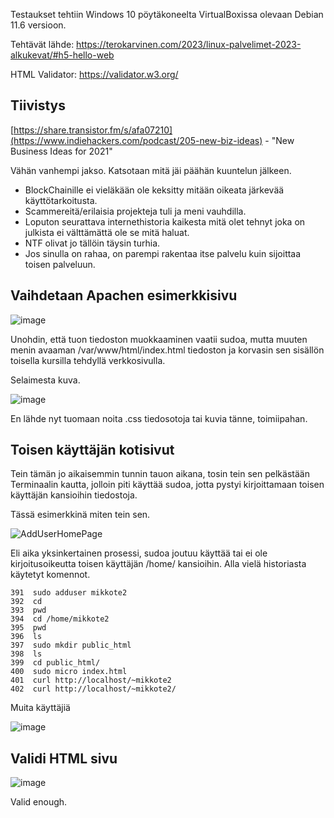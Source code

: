 Testaukset tehtiin Windows 10 pöytäkoneelta VirtualBoxissa olevaan Debian 11.6 versioon.

Tehtävät lähde: https://terokarvinen.com/2023/linux-palvelimet-2023-alkukevat/#h5-hello-web

HTML Validator: https://validator.w3.org/


## Tiivistys

[https://share.transistor.fm/s/afa07210](https://www.indiehackers.com/podcast/205-new-biz-ideas) -  "New Business Ideas for 2021"

Vähän vanhempi jakso. Katsotaan mitä jäi päähän kuuntelun jälkeen.

- BlockChainille ei vieläkään ole keksitty mitään oikeata järkevää käyttötarkoitusta.
- Scammereitä/erilaisia projekteja tuli ja meni vauhdilla.
- Loputon seurattava internethistoria kaikesta mitä olet tehnyt joka on julkista ei välttämättä ole se mitä haluat.
- NTF olivat jo tällöin täysin turhia.
- Jos sinulla on rahaa, on parempi rakentaa itse palvelu kuin sijoittaa toisen palveluun.

## Vaihdetaan Apachen esimerkkisivu

![image](https://user-images.githubusercontent.com/122888695/216299669-934a6e10-2e27-4ac6-8b98-cc14877edc82.png)

Unohdin, että tuon tiedoston muokkaaminen vaatii sudoa, mutta muuten menin avaaman /var/www/html/index.html tiedoston ja korvasin sen sisällön toisella kursilla tehdyllä verkkosivulla.

Selaimesta kuva.

![image](https://user-images.githubusercontent.com/122888695/216299962-a5bfe246-03f9-4d38-9dc4-52ed464952bf.png)

En lähde nyt tuomaan noita .css tiedosotoja tai kuvia tänne, toimiipahan.


## Toisen käyttäjän kotisivut

Tein tämän jo aikaisemmin tunnin tauon aikana, tosin tein sen pelkästään Terminaalin kautta, jolloin piti käyttää sudoa, jotta pystyi kirjoittamaan toisen käyttäjän kansioihin tiedostoja.

Tässä esimerkkinä miten tein sen.

![AddUserHomePage](https://user-images.githubusercontent.com/122888695/216295280-5885d2cd-9a07-4c07-9fea-9289a4dc1e04.png)

Eli aika yksinkertainen prosessi, sudoa joutuu käyttää tai ei ole kirjoitusoikeutta toisen käyttäjän /home/ kansioihin. Alla vielä historiasta käytetyt komennot.

    391  sudo adduser mikkote2
    392  cd
    393  pwd
    394  cd /home/mikkote2
    395  pwd
    396  ls
    397  sudo mkdir public_html
    398  ls
    399  cd public_html/
    400  sudo micro index.html
    401  curl http://localhost/~mikkote2
    402  curl http://localhost/~mikkote2/

Muita käyttäjiä

![image](https://user-images.githubusercontent.com/122888695/216305575-0ee598d1-e96c-442e-915e-7c1dcc7f3797.png)

## Validi HTML sivu

![image](https://user-images.githubusercontent.com/122888695/216304275-535bdd6c-95f1-46b6-a04b-e99b89bc8fa8.png)

Valid enough.
